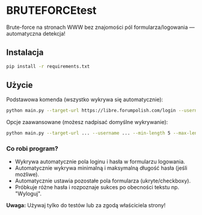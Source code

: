 # BRUTEFORCEtest

Brute-force na stronach WWW bez znajomości pól formularza/logowania — automatyczna detekcja!

## Instalacja

```bash
pip install -r requirements.txt
```

## Użycie

Podstawowa komenda (wszystko wykrywa się automatycznie):

```bash
python main.py --target-url https://libre.forumpolish.com/login --username Admin --success-string "Wyloguj"
```

Opcje zaawansowane (możesz nadpisać domyślne wykrywanie):

```bash
python main.py --target-url ... --username ... --min-length 5 --max-length 8 --login-field login --password-field pass
```

### Co robi program?
- Wykrywa automatycznie pola loginu i hasła w formularzu logowania.
- Automatycznie wykrywa minimalną i maksymalną długość hasła (jeśli możliwe).
- Automatycznie ustawia pozostałe pola formularza (ukryte/checkboxy).
- Próbkuje różne hasła i rozpoznaje sukces po obecności tekstu np. "Wyloguj".

**Uwaga:** Używaj tylko do testów lub za zgodą właściciela strony!
